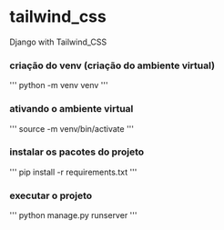 # tailwind_css
Django with Tailwind_CSS

### criação do venv (criação do ambiente virtual)
'''
python -m venv venv
'''
### ativando o ambiente virtual
'''
source -m venv/bin/activate
'''
### instalar os pacotes do projeto
'''
pip install -r requirements.txt
'''
### executar o projeto
'''
python manage.py runserver
'''
